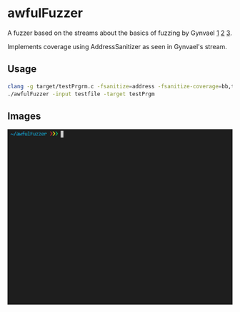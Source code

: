 # awfulFuzzer
A fuzzer based on the streams about the basics of fuzzing by Gynvael [1](https://www.youtube.com/watch?v=BrDujogxYSk&t=5287s) [2](https://www.youtube.com/watch?v=JhsHGms_7JQ&t=4896s) [3](https://www.youtube.com/watch?v=HN_tI601jNU&t=1586s).

Implements coverage using AddressSanitizer as seen in Gynvael's stream.

## Usage
```bash
clang -g target/testPrgrm.c -fsanitize=address -fsanitize-coverage=bb,trace-pc-guard -o testPrgm
./awfulFuzzer -input testfile -target testPrgm
```
## Images
![](images/example.gif)